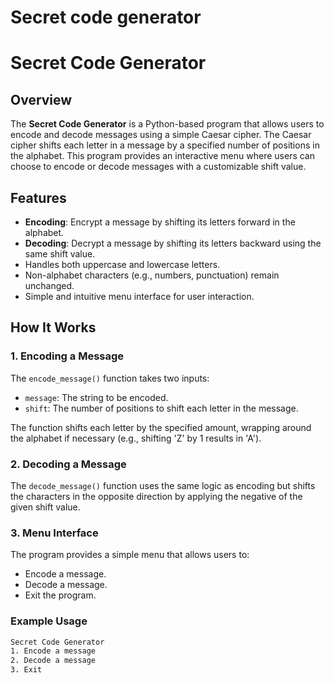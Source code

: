 # Secret code generator

# Secret Code Generator

## Overview

The **Secret Code Generator** is a Python-based program that allows users to encode and decode messages using a simple Caesar cipher. The Caesar cipher shifts each letter in a message by a specified number of positions in the alphabet. This program provides an interactive menu where users can choose to encode or decode messages with a customizable shift value.

## Features

- **Encoding**: Encrypt a message by shifting its letters forward in the alphabet.
- **Decoding**: Decrypt a message by shifting its letters backward using the same shift value.
- Handles both uppercase and lowercase letters.
- Non-alphabet characters (e.g., numbers, punctuation) remain unchanged.
- Simple and intuitive menu interface for user interaction.

## How It Works

### 1. **Encoding a Message**

The `encode_message()` function takes two inputs:
- `message`: The string to be encoded.
- `shift`: The number of positions to shift each letter in the message.

The function shifts each letter by the specified amount, wrapping around the alphabet if necessary (e.g., shifting 'Z' by 1 results in 'A').

### 2. **Decoding a Message**

The `decode_message()` function uses the same logic as encoding but shifts the characters in the opposite direction by applying the negative of the given shift value.

### 3. **Menu Interface**

The program provides a simple menu that allows users to:
- Encode a message.
- Decode a message.
- Exit the program.

### Example Usage

```bash
Secret Code Generator
1. Encode a message
2. Decode a message
3. Exit

